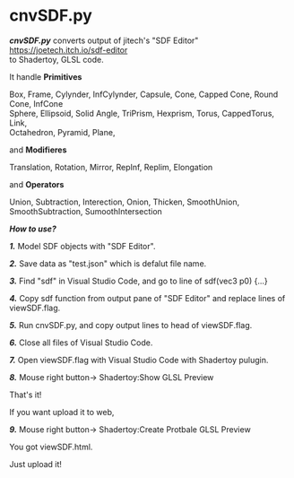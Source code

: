 # cnvSDF.py

***cnvSDF.py*** converts output of jitech's "SDF Editor" https://joetech.itch.io/sdf-editor  
to Shadertoy, GLSL code.  

It handle **Primitives**  
   
   Box, Frame, Cylynder, InfCylynder, Capsule, Cone, Capped Cone, Round Cone, InfCone  
   Sphere, Ellipsoid, Solid Angle, TriPrism, Hexprism, Torus, CappedTorus, Link,   
   Octahedron, Pyramid, Plane, 
   
  
and **Modifieres**   
 
   Translation, Rotation, Mirror, RepInf, Replim, Elongation
   
  
and **Operators**  
  
  Union, Subtraction, Interection, Onion, Thicken, SmoothUnion, SmoothSubtraction, SumoothIntersection  
    
***How to use?***
  
   ***1.*** Model SDF objects with "SDF Editor".  
   
   ***2.*** Save data as "test.json" which is defalut file name.  
     
   ***3.*** Find "sdf" in Visual Studio Code, and go to line of sdf(vec3 p0) {...}
   
   ***4.*** Copy sdf function from output pane of "SDF Editor" and replace lines of viewSDF.flag.  
   
   ***5.*** Run cnvSDF.py, and copy output lines to head of  viewSDF.flag. 
   
   ***6.*** Close all files of Visual Studio Code.
   
   ***7.*** Open viewSDF.flag with Visual Studio Code with Shadertoy pulugin.
   
   ***8.*** Mouse right button-> Shadertoy:Show GLSL Preview
   
   That's it!
   
   If you want upload it to web,  
     
   ***9.*** Mouse right button-> Shadertoy:Create Protbale GLSL Preview  
     
   You got viewSDF.html.
   
   Just upload it!
   
   
   
   
  
  



